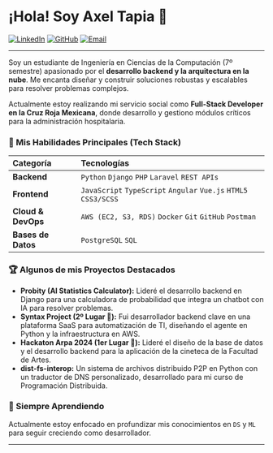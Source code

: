 # ¡Hola! Soy Axel Tapia 👋

[![LinkedIn](https://img.shields.io/badge/LinkedIn-Axel_Tapia-0077B5?style=for-the-badge&logo=linkedin)](https://www.linkedin.com/in/axel-tapia-18374335a)
[![GitHub](https://img.shields.io/badge/GitHub-AxelT456-181717?style=for-the-badge&logo=github)](https://github.com/AxelT456)
[![Email](https://img.shields.io/badge/Email-axurmen214@gmail.com-D14836?style=for-the-badge&logo=gmail)](mailto:axurmen214@gmail.com)

---

Soy un estudiante de Ingeniería en Ciencias de la Computación (7º semestre) apasionado por el **desarrollo backend y la arquitectura en la nube**. Me encanta diseñar y construir soluciones robustas y escalables para resolver problemas complejos.

Actualmente estoy realizando mi servicio social como **Full-Stack Developer en la Cruz Roja Mexicana**, donde desarrollo y gestiono módulos críticos para la administración hospitalaria.

### 🚀 Mis Habilidades Principales (Tech Stack)

| Categoría | Tecnologías |
| :--- | :--- |
| **Backend** | `Python` `Django` `PHP` `Laravel` `REST APIs` |
| **Frontend** | `JavaScript` `TypeScript` `Angular` `Vue.js` `HTML5` `CSS3/SCSS` |
| **Cloud & DevOps** | `AWS (EC2, S3, RDS)` `Docker` `Git` `GitHub` `Postman` |
| **Bases de Datos** | `PostgreSQL` `SQL` |

### 🏆 Algunos de mis Proyectos Destacados

* **Probity (AI Statistics Calculator):** Lideré el desarrollo backend en Django para una calculadora de probabilidad que integra un chatbot con IA para resolver problemas.
* **Syntax Project (2º Lugar 🥈):** Fui desarrollador backend clave en una plataforma SaaS para automatización de TI, diseñando el agente en Python y la infraestructura en AWS.
* **Hackaton Arpa 2024 (1er Lugar 🥇):** Lideré el diseño de la base de datos y el desarrollo backend para la aplicación de la cineteca de la Facultad de Artes.
* **dist-fs-interop:** Un sistema de archivos distribuido P2P en Python con un traductor de DNS personalizado, desarrollado para mi curso de Programación Distribuida.

### 🌱 Siempre Aprendiendo

Actualmente estoy enfocado en profundizar mis conocimientos en `DS` y `ML` para seguir creciendo como desarrollador.

---
